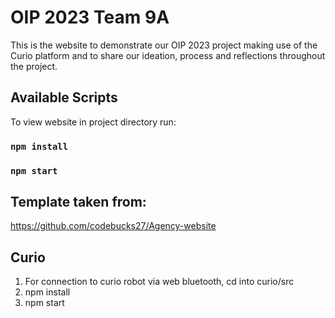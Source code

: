 # OIP 2023 Team 9A

This is the website to demonstrate our OIP 2023 project making use of the Curio platform and to share our ideation, process and reflections throughout the project.

## Available Scripts

To view website in project directory run:

### `npm install`
### `npm start`

## Template taken from:
https://github.com/codebucks27/Agency-website

## Curio

1. For connection to curio robot via web bluetooth, cd into curio/src
2. npm install
3. npm start
